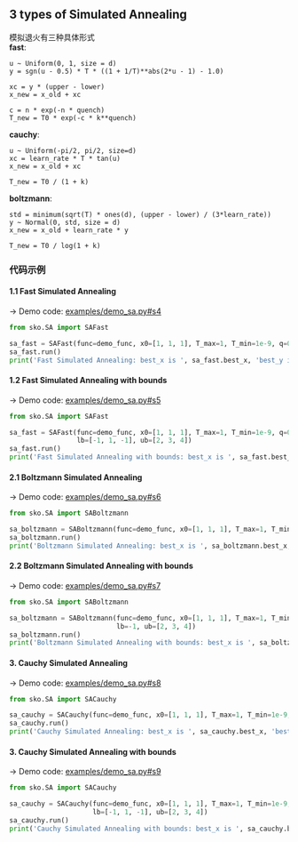 ## 3 types of Simulated Annealing
模拟退火有三种具体形式  
**fast**:
```
u ~ Uniform(0, 1, size = d)
y = sgn(u - 0.5) * T * ((1 + 1/T)**abs(2*u - 1) - 1.0)

xc = y * (upper - lower)
x_new = x_old + xc

c = n * exp(-n * quench)
T_new = T0 * exp(-c * k**quench)
```

**cauchy**:
```
u ~ Uniform(-pi/2, pi/2, size=d)
xc = learn_rate * T * tan(u)
x_new = x_old + xc

T_new = T0 / (1 + k)
```

**boltzmann**:
```
std = minimum(sqrt(T) * ones(d), (upper - lower) / (3*learn_rate))
y ~ Normal(0, std, size = d)
x_new = x_old + learn_rate * y

T_new = T0 / log(1 + k)
```
### 代码示例
#### 1.1 Fast Simulated Annealing
-> Demo code: [examples/demo_sa.py#s4](https://github.com/guofei9987/scikit-opt/blob/master/examples/demo_sa.py#L17)
```python
from sko.SA import SAFast

sa_fast = SAFast(func=demo_func, x0=[1, 1, 1], T_max=1, T_min=1e-9, q=0.99, L=300, max_stay_counter=150)
sa_fast.run()
print('Fast Simulated Annealing: best_x is ', sa_fast.best_x, 'best_y is ', sa_fast.best_y)

```


#### 1.2 Fast Simulated Annealing with bounds
-> Demo code: [examples/demo_sa.py#s5](https://github.com/guofei9987/scikit-opt/blob/master/examples/demo_sa.py#L24)
```python
from sko.SA import SAFast

sa_fast = SAFast(func=demo_func, x0=[1, 1, 1], T_max=1, T_min=1e-9, q=0.99, L=300, max_stay_counter=150,
                 lb=[-1, 1, -1], ub=[2, 3, 4])
sa_fast.run()
print('Fast Simulated Annealing with bounds: best_x is ', sa_fast.best_x, 'best_y is ', sa_fast.best_y)

```
#### 2.1 Boltzmann Simulated Annealing
-> Demo code: [examples/demo_sa.py#s6](https://github.com/guofei9987/scikit-opt/blob/master/examples/demo_sa.py#L32)
```python
from sko.SA import SABoltzmann

sa_boltzmann = SABoltzmann(func=demo_func, x0=[1, 1, 1], T_max=1, T_min=1e-9, q=0.99, L=300, max_stay_counter=150)
sa_boltzmann.run()
print('Boltzmann Simulated Annealing: best_x is ', sa_boltzmann.best_x, 'best_y is ', sa_fast.best_y)


```

#### 2.2 Boltzmann Simulated Annealing with bounds
-> Demo code: [examples/demo_sa.py#s7](https://github.com/guofei9987/scikit-opt/blob/master/examples/demo_sa.py#L40)
```python
from sko.SA import SABoltzmann

sa_boltzmann = SABoltzmann(func=demo_func, x0=[1, 1, 1], T_max=1, T_min=1e-9, q=0.99, L=300, max_stay_counter=150,
                           lb=-1, ub=[2, 3, 4])
sa_boltzmann.run()
print('Boltzmann Simulated Annealing with bounds: best_x is ', sa_boltzmann.best_x, 'best_y is ', sa_fast.best_y)

```
#### 3. Cauchy Simulated Annealing
-> Demo code: [examples/demo_sa.py#s8](https://github.com/guofei9987/scikit-opt/blob/master/examples/demo_sa.py#L48)
```python
from sko.SA import SACauchy

sa_cauchy = SACauchy(func=demo_func, x0=[1, 1, 1], T_max=1, T_min=1e-9, q=0.99, L=300, max_stay_counter=150)
sa_cauchy.run()
print('Cauchy Simulated Annealing: best_x is ', sa_cauchy.best_x, 'best_y is ', sa_cauchy.best_y)

```
#### 3. Cauchy Simulated Annealing with bounds
-> Demo code: [examples/demo_sa.py#s9](https://github.com/guofei9987/scikit-opt/blob/master/examples/demo_sa.py#L55)
```python
from sko.SA import SACauchy

sa_cauchy = SACauchy(func=demo_func, x0=[1, 1, 1], T_max=1, T_min=1e-9, q=0.99, L=300, max_stay_counter=150,
                     lb=[-1, 1, -1], ub=[2, 3, 4])
sa_cauchy.run()
print('Cauchy Simulated Annealing with bounds: best_x is ', sa_cauchy.best_x, 'best_y is ', sa_cauchy.best_y)
```
